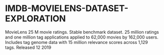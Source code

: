 # IMDB-MOVIELENS-DATASET-EXPLORATION
MovieLens 25 M movie ratings. Stable benchmark dataset. 25 million ratings and one million tag applications applied to 62,000 movies by 162,000 users. Includes tag genome data with 15 million relevance scores across 1,129 tags. Released 12 2019
